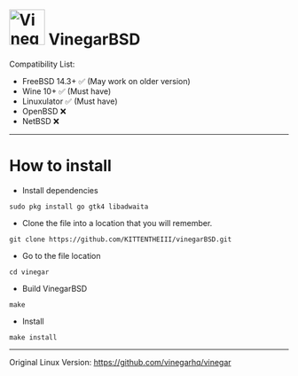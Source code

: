 # <img src="data/icons/vinegar.svg" alt="Vinegar logo" height="64px"> VinegarBSD

Compatibility List:
+ FreeBSD 14.3+ ✅ (May work on older version)
+ Wine 10+ ✅ (Must have)
+ Linuxulator ✅ (Must have)
+ OpenBSD ❌
+ NetBSD ❌
___________________________________________________________

# How to install

+ Install dependencies

`sudo pkg install go gtk4 libadwaita`

+ Clone the file into a location that you will remember.

`git clone https://github.com/KITTENTHEIII/vinegarBSD.git`

+ Go to the file location

`cd vinegar`

+ Build VinegarBSD

`make`

+ Install

`make install`
___________________________________________________________

Original Linux Version: https://github.com/vinegarhq/vinegar
